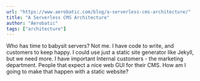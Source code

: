```yaml
---
url: "https://www.aerobatic.com/blog/a-serverless-cms-architecture/"
title: "A Serverless CMS Architecture"
author: "Aerobatic"
tags: ["architecture"]
---
```


Who has time to babysit servers? Not me. I have code to write, and customers to keep happy. I could use just a static site generator like Jekyll, but we need more. I have important Internal customers - the marketing department. People that expect a nice web GUI for their CMS. How am I going to make that happen with a static website?
